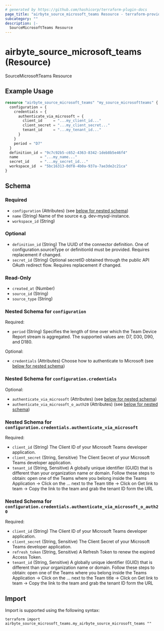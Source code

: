 ```yaml
---
# generated by https://github.com/hashicorp/terraform-plugin-docs
page_title: "airbyte_source_microsoft_teams Resource - terraform-provider-airbyte"
subcategory: ""
description: |-
  SourceMicrosoftTeams Resource
---
```


# airbyte_source_microsoft_teams (Resource)

SourceMicrosoftTeams Resource

## Example Usage

```terraform
resource "airbyte_source_microsoft_teams" "my_source_microsoftteams" {
  configuration = {
    credentials = {
      authenticate_via_microsoft = {
        client_id     = "...my_client_id..."
        client_secret = "...my_client_secret..."
        tenant_id     = "...my_tenant_id..."
      }
    }
    period = "D7"
  }
  definition_id = "9c7c92b5-c652-4363-8342-1deb8b5e46f4"
  name          = "...my_name..."
  secret_id     = "...my_secret_id..."
  workspace_id  = "5bc16313-0df8-4b0a-937a-7ae3de2c21ca"
}
```

<!-- schema generated by tfplugindocs -->
## Schema

### Required

- `configuration` (Attributes) (see [below for nested schema](#nestedatt--configuration))
- `name` (String) Name of the source e.g. dev-mysql-instance.
- `workspace_id` (String)

### Optional

- `definition_id` (String) The UUID of the connector definition. One of configuration.sourceType or definitionId must be provided. Requires replacement if changed.
- `secret_id` (String) Optional secretID obtained through the public API OAuth redirect flow. Requires replacement if changed.

### Read-Only

- `created_at` (Number)
- `source_id` (String)
- `source_type` (String)

<a id="nestedatt--configuration"></a>
### Nested Schema for `configuration`

Required:

- `period` (String) Specifies the length of time over which the Team Device Report stream is aggregated. The supported values are: D7, D30, D90, and D180.

Optional:

- `credentials` (Attributes) Choose how to authenticate to Microsoft (see [below for nested schema](#nestedatt--configuration--credentials))

<a id="nestedatt--configuration--credentials"></a>
### Nested Schema for `configuration.credentials`

Optional:

- `authenticate_via_microsoft` (Attributes) (see [below for nested schema](#nestedatt--configuration--credentials--authenticate_via_microsoft))
- `authenticate_via_microsoft_o_auth20` (Attributes) (see [below for nested schema](#nestedatt--configuration--credentials--authenticate_via_microsoft_o_auth20))

<a id="nestedatt--configuration--credentials--authenticate_via_microsoft"></a>
### Nested Schema for `configuration.credentials.authenticate_via_microsoft`

Required:

- `client_id` (String) The Client ID of your Microsoft Teams developer application.
- `client_secret` (String, Sensitive) The Client Secret of your Microsoft Teams developer application.
- `tenant_id` (String, Sensitive) A globally unique identifier (GUID) that is different than your organization name or domain. Follow these steps to obtain: open one of the Teams where you belong inside the Teams Application -> Click on the … next to the Team title -> Click on Get link to team -> Copy the link to the team and grab the tenant ID form the URL


<a id="nestedatt--configuration--credentials--authenticate_via_microsoft_o_auth20"></a>
### Nested Schema for `configuration.credentials.authenticate_via_microsoft_o_auth20`

Required:

- `client_id` (String) The Client ID of your Microsoft Teams developer application.
- `client_secret` (String, Sensitive) The Client Secret of your Microsoft Teams developer application.
- `refresh_token` (String, Sensitive) A Refresh Token to renew the expired Access Token.
- `tenant_id` (String, Sensitive) A globally unique identifier (GUID) that is different than your organization name or domain. Follow these steps to obtain: open one of the Teams where you belong inside the Teams Application -> Click on the … next to the Team title -> Click on Get link to team -> Copy the link to the team and grab the tenant ID form the URL

## Import

Import is supported using the following syntax:

```shell
terraform import airbyte_source_microsoft_teams.my_airbyte_source_microsoft_teams ""
```
